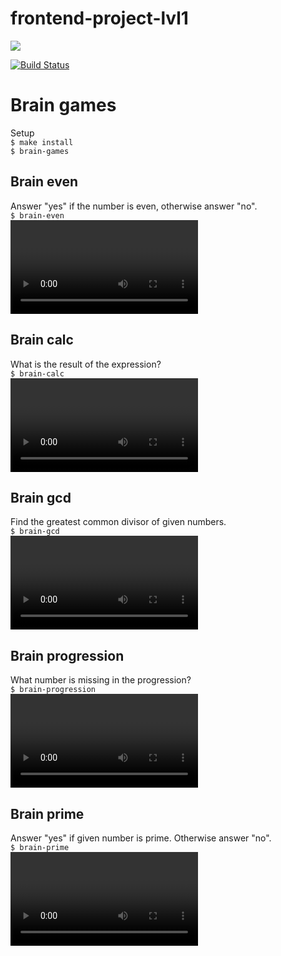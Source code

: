 # frontend-project-lvl1
<a href="https://codeclimate.com/github/Shelga/frontend-project-lvl1/maintainability"><img src="https://api.codeclimate.com/v1/badges/60d357b2652d8cc3040b/maintainability" /></a>

[![Build Status](https://travis-ci.org/Shelga/frontend-project-lvl1.svg?branch=master)](https://travis-ci.org/Shelga/frontend-project-lvl1)

# Brain games



Setup  
``` $ make install ```  
``` $ brain-games ```


## Brain even
Answer "yes" if the number is even, otherwise answer "no".  
``` $ brain-even ```  
<video>https://asciinema.org/a/locm0mHdZ0G8nT6DIobTmuBvh</video> 


## Brain calc
What is the result of the expression?    
``` $ brain-calc ```  
<video>https://asciinema.org/a/4jq2PhAoTuc81J4sutHgSm4hK</video> 


## Brain gcd
Find the greatest common divisor of given numbers.  
``` $ brain-gcd ```  
<video>https://asciinema.org/a/W110EhIgbiBchusOFpj0iAatK</video> 


## Brain progression
What number is missing in the progression?  
``` $ brain-progression ```  
<video>https://asciinema.org/a/t1IJfgljBcnEJFoTIgCBTRIsO</video> 


## Brain prime
Answer "yes" if given number is prime. Otherwise answer "no".  
``` $ brain-prime ```  
<video>https://asciinema.org/a/MB1UAJgjluUXFd1CSspq6UkXN</video> 



